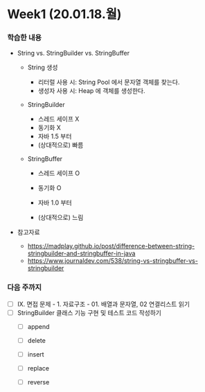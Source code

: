# Week1 (20.01.18.월)

### 학습한 내용

- String vs. StringBuilder vs. StringBuffer

  - String 생성

    - 리터럴 사용 시: String Pool 에서 문자열 객체를 찾는다.
    - 생성자 사용 시: Heap 에 객체를 생성한다.

  - StringBuilder

    - 스레드 세이프 X
    - 동기화 X
    - 자바 1.5 부터
    - (상대적으로) 빠름

  - StringBuffer

    - 스레드 세이프 O

    - 동기화 O
    - 자바 1.0 부터
    - (상대적으로) 느림

- 참고자료
  - https://madplay.github.io/post/difference-between-string-stringbuilder-and-stringbuffer-in-java
  - https://www.journaldev.com/538/string-vs-stringbuffer-vs-stringbuilder



### 다음 주까지

- [ ] IX. 면접 문제 - 1. 자료구조 - 01. 배열과 문자열, 02 연결리스트 읽기
- [ ] StringBuilder 클래스 기능 구현 및 테스트 코드 작성하기
  - [ ] append
  - [ ] delete
  - [ ] insert
  - [ ] replace
  - [ ] reverse

